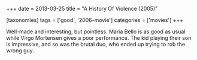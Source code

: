 +++
date = 2013-03-25
title = "A History Of Violence (2005)"

[taxonomies]
tags = ['good', '2006-movie']
categories = ['movies']
+++

Well-made and interesting, but pointless. Maria Bello is as good as
usual while Virgo Mortensen gives a poor performance. The kid playing
their son is impressive, and so was the brutal duo, who ended up trying
to rob the wrong guy.
